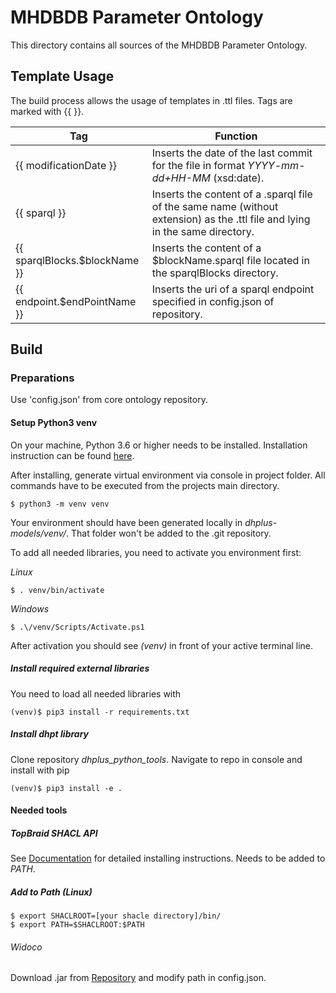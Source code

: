 # MHDBDB Parameter Ontology

This directory contains all sources of the MHDBDB Parameter Ontology. 

## Template Usage

The build process allows the usage of templates in .ttl files. Tags are marked with {{ }}.

|Tag                        |Function|
|---	                    |---	|
|{{ modificationDate }}     |Inserts the date of the last commit for the file in format *YYYY-mm-dd+HH-MM* (xsd:date).|
|{{ sparql }}| Inserts the content of a .sparql file of the same name (without extension) as the .ttl file and lying in the same directory.|
|{{ sparqlBlocks.$blockName }}|Inserts the content of a $blockName.sparql file located in the sparqlBlocks directory.|
|{{ endpoint.$endPointName }}|Inserts the uri of a sparql endpoint specified in config.json of repository.|

## Build

### Preparations

Use 'config.json' from core ontology repository.

#### Setup Python3 venv

On your machine, Python 3.6 or higher needs to be installed. Installation instruction can be found [here](https://www.python.org/download/releases/3.0/).

After installing, generate virtual environment via console in project folder. All commands have to be executed from the projects main directory.

```console
$ python3 -m venv venv 
```

Your environment should have been generated locally in _dhplus-models/venv/_. That folder won't be added to the .git repository.

To add all needed libraries, you need to activate you environment first:

*Linux*

```console
$ . venv/bin/activate
```

*Windows*

```console
$ .\/venv/Scripts/Activate.ps1
```

After activation you should see _(venv)_ in front of your active terminal line.

##### Install required external libraries

You need to load all needed libraries with

```console
(venv)$ pip3 install -r requirements.txt
```

##### Install dhpt library

Clone repository *dhplus_python_tools*. Navigate to repo in console and install with pip

```console
(venv)$ pip3 install -e .
```



#### Needed tools

##### TopBraid SHACL API

See [Documentation](https://github.com/TopQuadrant/shacl) for detailed installing instructions. Needs to be added to *PATH*.

##### Add to Path (Linux)

```console
$ export SHACLROOT=[your shacle directory]/bin/
$ export PATH=$SHACLROOT:$PATH
```

###### Widoco

Download .jar from [Repository](https://github.com/dgarijo/Widoco) and modify path in config.json.
